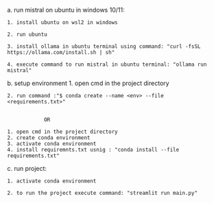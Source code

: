 a. run mistral on ubuntu in windows 10/11:

    1. install ubuntu on wsl2 in windows

    2. run ubuntu 

    3. install ollama in ubuntu terminal using command: "curl -fsSL https://ollama.com/install.sh | sh"

    4. execute command to run mistral in ubuntu terminal: "ollama run mistral"

b. setup environment 
    1. open cmd in the project directory

    2. run command :"$ conda create --name <env> --file <requirements.txt>"


                OR

    1. open cmd in the project directory          
    2. create conda environment
    3. activate conda environment 
    4. install requiremnts.txt usnig : "conda install --file requirements.txt"

c. run project:

    1. activate conda environment
    
    2. to run the project execute command: "streamlit run main.py"